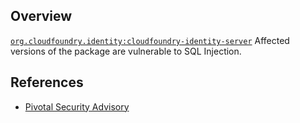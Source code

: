## Overview
[`org.cloudfoundry.identity:cloudfoundry-identity-server`](http://search.maven.org/#search%7Cga%7C1%7Ca%3A%22cloudfoundry-identity-server%22)
Affected versions of the package are vulnerable to SQL Injection.

## References
- [Pivotal Security Advisory](http://pivotal.io/security/cve-2016-4468)

